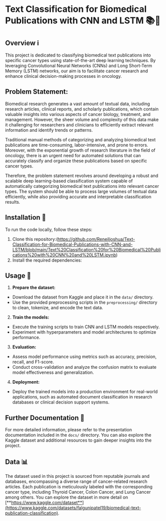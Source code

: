 # Text Classification for Biomedical Publications with CNN and LSTM 📚🔬

## Overview ℹ️

This project is dedicated to classifying biomedical text publications into specific cancer types using state-of-the-art deep learning techniques. By leveraging Convolutional Neural Networks (CNNs) and Long Short-Term Memory (LSTM) networks, our aim is to facilitate cancer research and enhance clinical decision-making processes in oncology.

## Problem Statement:

Biomedical research generates a vast amount of textual data, including research articles, clinical reports, and scholarly publications, which contain valuable insights into various aspects of cancer biology, treatment, and management. However, the sheer volume and complexity of this data make it challenging for researchers and clinicians to efficiently extract relevant information and identify trends or patterns.

Traditional manual methods of categorizing and analyzing biomedical text publications are time-consuming, labor-intensive, and prone to errors. Moreover, with the exponential growth of research literature in the field of oncology, there is an urgent need for automated solutions that can accurately classify and organize these publications based on specific cancer types.

Therefore, the problem statement revolves around developing a robust and scalable deep learning-based classification system capable of automatically categorizing biomedical text publications into relevant cancer types. The system should be able to process large volumes of textual data efficiently, while also providing accurate and interpretable classification results.

## Installation 🔧

To run the code locally, follow these steps:

1. Clone this repository:(https://github.com/Reneiljoshua/Text-Classification-for-Biomedical-Publications-with-CNN-and-LSTM/blob/main/Text%20Classification%20for%20Biomedical%20Publications%20with%20CNN%20and%20LSTM.ipynb)
2. Install the required dependencies:

## Usage 🚀

1. **Prepare the dataset:**
- Download the dataset from Kaggle and place it in the `data/` directory.
- Use the provided preprocessing scripts in the `preprocessing/` directory to clean, tokenize, and encode the text data.

2. **Train the models:**
- Execute the training scripts to train CNN and LSTM models respectively.
- Experiment with hyperparameters and model architectures to optimize performance.

3. **Evaluation:**
- Assess model performance using metrics such as accuracy, precision, recall, and F1-score.
- Conduct cross-validation and analyze the confusion matrix to evaluate model effectiveness and generalization.

4. **Deployment:**
- Deploy the trained models into a production environment for real-world applications, such as automated document classification in research databases or clinical decision support systems.

## Further Documentation 📑
For more detailed information, please refer to the presentation documentation included in the `docs/` directory. You can also explore the Kaggle dataset and additional resources to gain deeper insights into the project.

## Data 📊

The dataset used in this project is sourced from reputable journals and databases, encompassing a diverse range of cancer-related research articles. Each publication is meticulously labeled with the corresponding cancer type, including Thyroid Cancer, Colon Cancer, and Lung Cancer among others. You can explore the dataset in more detail on [**https://www.kaggle.com/dataset**](https://www.kaggle.com/datasets/falgunipatel19/biomedical-text-publication-classification).
